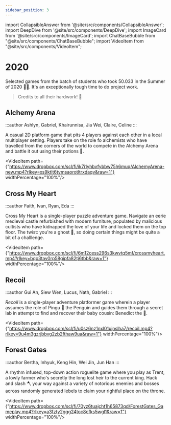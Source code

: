 ```yaml
---
sidebar_position: 3
---
```


import CollapsibleAnswer from '@site/src/components/CollapsibleAnswer';
import DeepDive from '@site/src/components/DeepDive';
import ImageCard from '@site/src/components/ImageCard';
import ChatBaseBubble from "@site/src/components/ChatBaseBubble";
import VideoItem from "@site/src/components/VideoItem";

# 2020

Selected games from the batch of students who took 50.033 in the Summer of 2020 🤧🦠. It's an exceptionally tough time to do project work.

> Credits to all their hardwork! 🍾

## Alchemy Arena

:::author
Ashlyn, Gabriel, Khairunnisa, Jia Wei, Claire, Celine
:::

A casual 2D platform game that pits 4 players against each other in a local multiplayer setting. Players take on the role fo alchemists who have travelled from the corners of the world to compete in the Alchemy Arena and battle it out using their potions 🧪.

<VideoItem path={"https://www.dropbox.com/scl/fi/ik7i1yhbvfybbw75h6muq/AlchemyArena-new.mp4?rlkey=xs9ktlt6tvmsaorotltrxdaqv&raw=1"} widthPercentage="100%"/>

## Cross My Heart

:::author
Faith, Ivan, Ryan, Eda
:::

Cross My Heart is a single-player puzzle adventure game. Navigate an eerie medieval castle refurbished with modern furniture, populated by malicious cultists who have kidnapped the love of your life and locked them on the top floor. The twist: you're a ghost 👻, so doing certain things might be quite a bit of a challlenge.

<VideoItem path={"https://www.dropbox.com/scl/fi/6m12cess296s3kwvtq5mf/crossmyheart.mp4?rlkey=bqo3tav0rp58gipfa82tj6tbb&raw=1"} widthPercentage="100%"/>

## Recoil

:::author
Gui An, Siew Wen, Lucus, Nath, Gabriel
:::

_Recoil_ is a single-player adventure platformer game wherein a player assumes the role of Pingu 🐧 the Penguin and guides them through a secret lab in attempt to find and recover their baby cousin: Benedict the 🥚.

<VideoItem path={"https://www.dropbox.com/scl/fi/u0sz6nz1nxl01ujnslha7/recoil.mp4?rlkey=9u4m3gzrjbbvg2zb2fthaw9ua&raw=1"} widthPercentage="100%"/>

## Forest Gates

:::author
Bertha, Inhyuk, Keng Hin, Wei Jin, Jun Han
:::

A rhythm infused, top-down action roguelite game where you play as Trent, a lowly farmer who's secretly the long lost heir to the current king. Hack and slash 🪓 your way against a variety of notorious enemies and bosses across randomly generated lebels to claim your rightful place on the throne.

<VideoItem path={"https://www.dropbox.com/scl/fi/70yz6tuajcht1h65873qd/ForestGates_Gameplay.mp4?rlkey=a3fzty2ggg24toc8cfks5wgl1&raw=1"} widthPercentage="100%"/>
